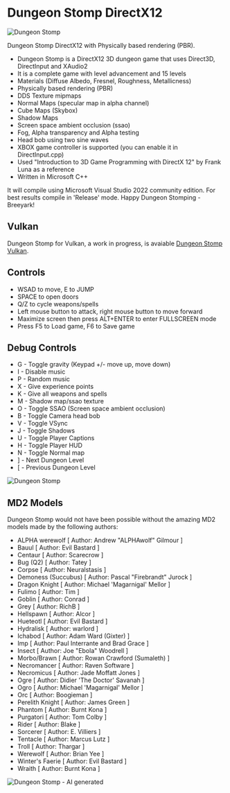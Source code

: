 # Dungeon Stomp DirectX12

![Dungeon Stomp](../main/Textures/screenshot9.jpg)

Dungeon Stomp DirectX12 with Physically based rendering (PBR).

* Dungeon Stomp is a DirectX12 3D dungeon game that uses Direct3D, DirectInput and XAudio2
* It is a complete game with level advancement and 15 levels
* Materials (Diffuse Albedo, Fresnel, Roughness, Metallicness)
* Physically based rendering (PBR)
* DDS Texture mipmaps
* Normal Maps (specular map in alpha channel)
* Cube Maps (Skybox)
* Shadow Maps
* Screen space ambient occlusion (ssao)
* Fog, Alpha transparency and Alpha testing
* Head bob using two sine waves
* XBOX game controller is supported (you can enable it in DirectInput.cpp)
* Used "Introduction to 3D Game Programming with DirectX 12" by Frank Luna as a reference
* Written in Microsoft C++

It will compile using Microsoft Visual Studio 2022 community edition.  For best results compile in 'Release' mode.
Happy Dungeon Stomping - Breeyark!

## Vulkan

Dungeon Stomp for Vulkan, a work in progress, is avaiable  [Dungeon Stomp Vulkan](https://github.com/moonwho101/DungeonStompVulkan).

## Controls

* WSAD to move, E to JUMP
* SPACE to open doors
* Q/Z to cycle weapons/spells
* Left mouse button to attack, right mouse button to move forward
* Maximize screen then press ALT+ENTER to enter FULLSCREEN mode
* Press F5 to Load game, F6 to Save game

## Debug Controls

* G - Toggle gravity (Keypad +/- move up, move down)
* I - Disable music
* P - Random music
* X - Give experience points
* K - Give all weapons and spells
* M - Shadow map/ssao texture
* O - Toggle SSAO (Screen space ambient occlusion)
* B - Toggle Camera head bob
* V - Toggle VSync
* J - Toggle Shadows
* U - Toggle Player Captions
* H - Toggle Player HUD
* N - Toggle Normal map
* ] - Next Dungeon Level
* [ - Previous Dungeon Level

![Dungeon Stomp](../main/Textures/screenshot11.jpg)

## MD2 Models
Dungeon Stomp would not have been possible without the amazing MD2 models made by the following authors:

* ALPHA werewolf [ Author: Andrew "ALPHAwolf" Gilmour ]
* Bauul [ Author: Evil Bastard ]
* Centaur [ Author: Scarecrow ]
* Bug (Q2) [ Author: Tatey ]
* Corpse [ Author: Neuralstasis ]
* Demoness (Succubus) [ Author: Pascal "Firebrandt" Jurock ]
* Dragon Knight [ Author: Michael 'Magarnigal' Mellor ]
* Fulimo [ Author: Tim ]
* Goblin [ Author: Conrad ]
* Grey [ Author: RichB ]
* Hellspawn [ Author: Alcor ]
* Hueteotl [ Author: Evil Bastard ]
* Hydralisk [ Author: warlord ]
* Ichabod [ Author: Adam Ward (Gixter) ]
* Imp [ Author: Paul Interrante and Brad Grace ]
* Insect [ Author: Joe "Ebola" Woodrell ]
* Morbo/Brawn [ Author: Rowan Crawford (Sumaleth) ]
* Necromancer [ Author: Raven Software ]
* Necromicus [ Author: Jade Moffatt Jones ]
* Ogre [ Author: Didier 'The Doctor' Savanah ]
* Ogro [ Author: Michael 'Magarnigal' Mellor ]
* Orc [ Author: Boogieman ]
* Perelith Knight [ Author: James Green ]
* Phantom [ Author: Burnt Kona ]
* Purgatori [ Author: Tom Colby ]
* Rider [ Author: Blake ]
* Sorcerer [ Author: E. Villiers ]
* Tentacle [ Author: Marcus Lutz ]
* Troll [ Author: Thargar ]
* Werewolf [ Author: Brian Yee ]
* Winter's Faerie [ Author: Evil Bastard ]
* Wraith [ Author: Burnt Kona ]


![Dungeon Stomp  - AI generated](../main/Textures/screenshotai.jpg)

